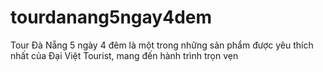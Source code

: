 # tourdanang5ngay4dem
Tour Đà Nẵng 5 ngày 4 đêm là một trong những sản phẩm được yêu thích nhất của Đại Việt Tourist, mang đến hành trình trọn vẹn
